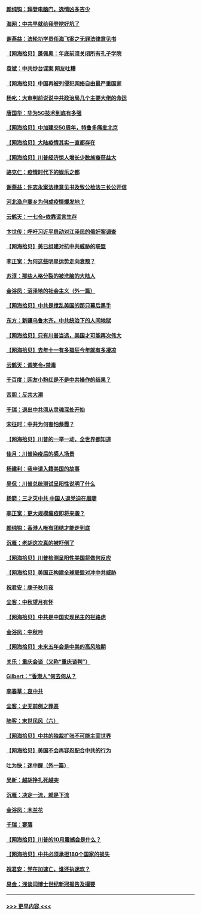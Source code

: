 #### [颜纯钩：拜登电脑门，选情凶多吉少](../pages/nsc993/n12482666.md?t=10180002) 
#### [海网：中共早就给拜登挖好坑了](../pages/nsc993/n12482660.md?t=10180002) 
#### [谢燕益：法轮功学员任海飞案之无罪法律意见书](../pages/nsc993/n12482512.md?t=10180002) 
#### [【网海拾贝】蓬佩奥：年底前须关闭所有孔子学院](../pages/nsc993/n12482443.md?t=10180002) 
#### [袁斌：中共炒台谍案 网友吐糟](../pages/nsc993/n12481564.md?t=10180002) 
#### [【网海拾贝】中国再被列侵犯网络自由最严重国家](../pages/nsc993/n12479643.md?t=10180002) 
#### [杨叱：大审判前说说中共政治局几个主要大佬的命运](../pages/nsc993/n12477527.md?t=10180002) 
#### [唐国华：华为5G技术到底有多强](../pages/nsc993/n12477483.md?t=10180002) 
#### [【网海拾贝】中加建交50周年，特鲁多痛批北京](../pages/nsc993/n12476892.md?t=10180002) 
#### [【网海拾贝】大陆疫情其实一直都存在](../pages/nsc993/n12473948.md?t=10180002) 
#### [【网海拾贝】川普经济惊人增长少数族裔获益大](../pages/nsc993/n12471565.md?t=10180002) 
#### [骆克仁：疫情时代下的娱乐之都](../pages/nsc993/n12471312.md?t=10180002) 
#### [谢燕益：许志永案法律意见书及致公检法三长公开信](../pages/nsc993/n12470870.md?t=10180002) 
#### [河北渔户寨乡为何成疫情爆发地？](../pages/nsc993/n12464936.md?t=10180002) 
#### [云鹤天：一七令▪依靠谎言生存](../pages/nsc993/n12470034.md?t=10180002) 
#### [卞世传：呼吁习近平启动对江泽民的俄奸案调查](../pages/nsc993/n12469722.md?t=10180002) 
#### [【网海拾贝】美已组建对抗中共威胁的联盟](../pages/nsc993/n12469018.md?t=10180002) 
#### [李正宽：为何这些明星运势走向衰颓？](../pages/nsc993/n12468730.md?t=10180002) 
#### [苏淳：那些人格分裂的被洗脑的大陆人](../pages/nsc993/n12467858.md?t=10180002) 
#### [金浴凤：沼泽地的社会主义（外一篇）](../pages/nsc993/n12467792.md?t=10180002) 
#### [【网海拾贝】中共是搅乱美国的那只幕后黑手](../pages/nsc993/n12467700.md?t=10180002) 
#### [东方：新疆乌鲁木齐，中共统治下的人间地狱](../pages/nsc993/n12466075.md?t=10180002) 
#### [【网海拾贝】只有川普当选，美国才可能再次伟大](../pages/nsc993/n12466013.md?t=10180002) 
#### [【网海拾贝】去年十一有多猖狂今年就有多凄凉](../pages/nsc993/n12463649.md?t=10180002) 
#### [云鹤天：调笑令▪禁毒](../pages/nsc993/n12462975.md?t=10180002) 
#### [千百度：网友小粉红是不是中共操作的结果？](../pages/nsc993/n12461025.md?t=10180002) 
#### [苦胆：反共大潮](../pages/nsc993/n12459469.md?t=10180002) 
#### [千瑞：退出中共须从灵魂深处开始](../pages/nsc993/n12459437.md?t=10180002) 
#### [宋征时：中共为何害怕蔡霞？](../pages/nsc993/n12459097.md?t=10180002) 
#### [【网海拾贝】川普的一举一动，全世界都知道](../pages/nsc993/n12458825.md?t=10180002) 
#### [佳月：川普染疫后的感人场景](../pages/nsc993/n12456994.md?t=10180002) 
#### [杨建利：我申请入籍美国的故事](../pages/nsc993/n12455635.md?t=10180002) 
#### [吴侃：川普总统测试呈阳性说明了什么](../pages/nsc993/n12451869.md?t=10180002) 
#### [扬箭：三才灭中共 中国人退党迫在眉睫](../pages/nsc993/n12451842.md?t=10180002) 
#### [李正宽：更大规模瘟疫即将来袭？](../pages/nsc993/n12451455.md?t=10180002) 
#### [颜纯钩：香港人唯有团结才能走到底](../pages/nsc993/n12450870.md?t=10180002) 
#### [沉雁：老胡这次真的被吓倒了](../pages/nsc993/n12449796.md?t=10180002) 
#### [【网海拾贝】川普检测呈阳性美国将做何反应](../pages/nsc993/n12449042.md?t=10180002) 
#### [【网海拾贝】美国正构建全球联盟对冲中共威胁](../pages/nsc993/n12446580.md?t=10180002) 
#### [祝君安：庚子秋月夜](../pages/nsc993/n12445870.md?t=10180002) 
#### [尘客：中秋望月有怀](../pages/nsc993/n12444632.md?t=10180002) 
#### [【网海拾贝】中共是中国实现民主的拦路虎](../pages/nsc993/n12443573.md?t=10180002) 
#### [金浴凤：中秋吟](../pages/nsc993/n12441773.md?t=10180002) 
#### [【网海拾贝】未来五年会是中美的高风险期](../pages/nsc993/n12440760.md?t=10180002) 
#### [关乐：重庆会谈（又称“重庆谈判”）](../pages/nsc993/n12437525.md?t=10180002) 
#### [Gilbert：“香港人”何去何从？](../pages/nsc993/n12435894.md?t=10180002) 
#### [李春草：哀中共](../pages/nsc993/n12435874.md?t=10180002) 
#### [尘客：史无前例之罪恶](../pages/nsc993/n12435762.md?t=10180002) 
#### [陆客：末世民风（六）](../pages/nsc993/n12435354.md?t=10180002) 
#### [【网海拾贝】中共的独裁扩张不可能主宰世界](../pages/nsc993/n12435151.md?t=10180002) 
#### [【网海拾贝】美国不会再容忍配合中共的行为](../pages/nsc993/n12433808.md?t=10180002) 
#### [吐为快：迷中醒（外一篇）](../pages/nsc993/n12433585.md?t=10180002) 
#### [吴新：越胡挣扎死越突](../pages/nsc993/n12433562.md?t=10180002) 
#### [沉雁：决定一流，就是下流](../pages/nsc993/n12432128.md?t=10180002) 
#### [金浴凤：木兰花](../pages/nsc993/n12432124.md?t=10180002) 
#### [千瑞：寥落](../pages/nsc993/n12432071.md?t=10180002) 
#### [【网海拾贝】川普的10月震撼会是什么？](../pages/nsc993/n12431624.md?t=10180002) 
#### [【网海拾贝】中共必须承担180个国家的损失](../pages/nsc993/n12428893.md?t=10180002) 
#### [祝君安：党在加速亡，谁还执迷欢？](../pages/nsc993/n12428652.md?t=10180002) 
#### [易金：浅谈闫博士世纪新冠报告及撮要](../pages/nsc993/n12426822.md?t=10180002) 

----
#### [ >>> 更早内容 <<< ](../indexes/nsc993-earlier.md)
